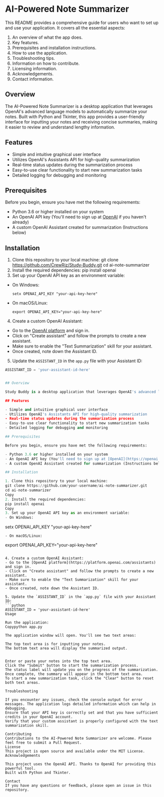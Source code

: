 # AI-Powered Note Summarizer
This README provides a comprehensive guide for users who want to set up and use your application. It covers all the essential aspects:

1. An overview of what the app does.
2. Key features.
3. Prerequisites and installation instructions.
4. How to use the application.
5. Troubleshooting tips.
6. Information on how to contribute.
7. Licensing information.
8. Acknowledgements.
9. Contact information.



## Overview

The AI-Powered Note Summarizer is a desktop application that leverages OpenAI's advanced language models to automatically summarize your notes. Built with Python and Tkinter, this app provides a user-friendly interface for inputting your notes and receiving concise summaries, making it easier to review and understand lengthy information.

## Features

- Simple and intuitive graphical user interface
- Utilizes OpenAI's Assistants API for high-quality summarization
- Real-time status updates during the summarization process
- Easy-to-use clear functionality to start new summarization tasks
- Detailed logging for debugging and monitoring

## Prerequisites

Before you begin, ensure you have met the following requirements:

- Python 3.6 or higher installed on your system
- An OpenAI API key (You'll need to sign up at [OpenAI](https://openai.com) if you haven't already)
- A custom OpenAI Assistant created for summarization (Instructions below)

## Installation

1. Clone this repository to your local machine: git clone https://github.com/CrewRiz/Study-Buddy.git
cd ai-note-summarizer
2. Install the required dependencies: pip install openai
3. Set up your OpenAI API key as an environment variable:
- On Windows:
  ```
  setx OPENAI_API_KEY "your-api-key-here"
  ```
- On macOS/Linux:
  ```
  export OPENAI_API_KEY="your-api-key-here"
  ```

4. Create a custom OpenAI Assistant:
- Go to the [OpenAI platform](https://platform.openai.com/assistants) and sign in.
- Click on "Create assistant" and follow the prompts to create a new assistant.
- Make sure to enable the "Text Summarization" skill for your assistant.
- Once created, note down the Assistant ID.

5. Update the `ASSISTANT_ID` in the `app.py` file with your Assistant ID:
```python
ASSISTANT_ID = 'your-assistant-id-here'


## Overview

Study Buddy is a desktop application that leverages OpenAI's advanced language models to automatically summarize your notes. Built with Python and Tkinter, this app provides a user-friendly interface for inputting your notes and receiving concise summaries, making it easier to review and understand lengthy information.

## Features

- Simple and intuitive graphical user interface
- Utilizes OpenAI's Assistants API for high-quality summarization
- Real-time status updates during the summarization process
- Easy-to-use clear functionality to start new summarization tasks
- Detailed logging for debugging and monitoring

## Prerequisites

Before you begin, ensure you have met the following requirements:

- Python 3.6 or higher installed on your system
- An OpenAI API key (You'll need to sign up at [OpenAI](https://openai.com) if you haven't already)
- A custom OpenAI Assistant created for summarization (Instructions below)

## Installation

1. Clone this repository to your local machine:
git clone https://github.com/your-username/ai-note-summarizer.git
cd ai-note-summarizer
Copy
2. Install the required dependencies:
pip install openai
Copy
3. Set up your OpenAI API key as an environment variable:
- On Windows:
  ```
  setx OPENAI_API_KEY "your-api-key-here"
  ```
- On macOS/Linux:
  ```
  export OPENAI_API_KEY="your-api-key-here"
  ```

4. Create a custom OpenAI Assistant:
- Go to the [OpenAI platform](https://platform.openai.com/assistants) and sign in.
- Click on "Create assistant" and follow the prompts to create a new assistant.
- Make sure to enable the "Text Summarization" skill for your assistant.
- Once created, note down the Assistant ID.

5. Update the `ASSISTANT_ID` in the `app.py` file with your Assistant ID:
```python
ASSISTANT_ID = 'your-assistant-id-here'
Usage

Run the application:
Copypython app.py

The application window will open. You'll see two text areas:

The top text area is for inputting your notes.
The bottom text area will display the summarized output.


Enter or paste your notes into the top text area.
Click the "Submit" button to start the summarization process.
The status label will update you on the progress of the summarization.
Once complete, the summary will appear in the bottom text area.
To start a new summarization task, click the "Clear" button to reset both text areas.

Troubleshooting

If you encounter any issues, check the console output for error messages. The application logs detailed information which can help in debugging.
Ensure that your API key is correctly set and that you have sufficient credits in your OpenAI account.
Verify that your custom assistant is properly configured with the text summarization skill.

Contributing
Contributions to the AI-Powered Note Summarizer are welcome. Please feel free to submit a Pull Request.
License
This project is open source and available under the MIT License.
Acknowledgements

This project uses the OpenAI API. Thanks to OpenAI for providing this powerful tool.
Built with Python and Tkinter.

Contact
If you have any questions or feedback, please open an issue in this repository.
